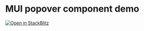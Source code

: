 # MUI popover component demo 
[![Open in StackBlitz](https://developer.stackblitz.com/img/open_in_stackblitz.svg)](https://stackblitz.com/github/dictybase-playground/mui-popover-demo?file=src/Demo.tsx&terminalHeight=10)


